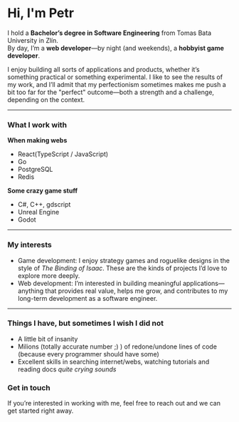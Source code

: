 # Hi, I'm Petr

I hold a **Bachelor’s degree in Software Engineering** from Tomas Bata University in Zlín.  
By day, I’m a **web developer**—by night (and weekends), a **hobbyist game developer**.  

I enjoy building all sorts of applications and products, whether it’s something practical or something experimental. I like to see the results of my work, and I’ll admit that my perfectionism sometimes makes me push a bit too far for the "perfect" outcome—both a strength and a challenge, depending on the context.

---

### What I work with
**When making webs**  
- React(TypeScript / JavaScript)  
- Go  
- PostgreSQL  
- Redis  

**Some crazy game stuff** 
- C#, C++, gdscript
- Unreal Engine  
- Godot  

---

### My interests
- Game development: I enjoy strategy games and roguelike designs in the style of *The Binding of Isaac*. These are the kinds of projects I’d love to explore more deeply.  
- Web development: I’m interested in building meaningful applications—anything that provides real value, helps me grow, and contributes to my long-term development as a software engineer.  

---
### Things I have, but sometimes I wish I did not
- A little bit of insanity
- Milions (totally accurate number ;) ) of redone/undone lines of code (because every programmer should have some)
- Excellent skills in searching internet/webs, watching tutorials and reading docs *quite crying sounds*

### Get in touch
If you’re interested in working with me, feel free to reach out and we can get started right away.


<!---
Pitickozdravicko/Pitickozdravicko is a ✨ special ✨ repository because its `README.md` (this file) appears on your GitHub profile.
You can click the Preview link to take a look at your changes.
--->
